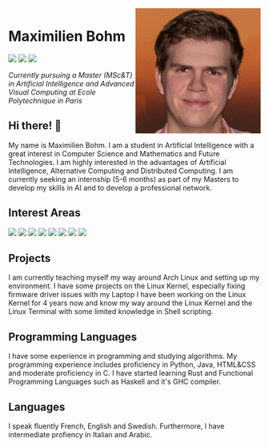 <img align="right" width="250" height="250" src="profile.jpeg">

# Maximilien Bohm 

![](https://img.shields.io/badge/-Physicist-brightgreen) ![](https://img.shields.io/badge/-Mathematician-green) ![](https://img.shields.io/badge/-Linux%20Nerd-green)

*Currently pursuing a Master (MSc&T) in Artificial Intelligence and Advanced Visual Computing at Ecole Polytechnique in Paris*

## Hi there!  👋

My name is Maximilien Bohm. I am a student in Artificial Intelligence with a great interest in Computer Science and Mathematics and Future Technologies.
I am highly interested in the advantages of Artificial Intelligence, Alternative Computing and Distributed Computing.
I am currently seeking an internship (5-6 months) as part of my Masters to develop my skills in AI and to develop a professional network.

## Interest Areas

![](https://img.shields.io/badge/-Artificial%20Intelligence-green) ![](https://img.shields.io/badge/-Aerospace%20Engineering-brightgreen) ![](https://img.shields.io/badge/-Quantum%20Computers-yellowgreen) ![](https://img.shields.io/badge/-Quantum%20Field%20Theory-yellowgreen) ![](https://img.shields.io/badge/-Cosmology-yellow) ![](https://img.shields.io/badge/-Linux-brightgreen) ![](https://img.shields.io/badge/-Embedded%20Systems-green) ![](https://img.shields.io/badge/-IBM%20QX%20Architecture-yellowgreen)

## Projects

I am currently teaching myself my way around Arch Linux and setting up my environment. I have some projects on the Linux Kernel, especially fixing firmware driver issues with my Laptop
I have been working on the Linux Kernel for 4 years now and know my way around the Linux Kernel and the Linux Terminal with some limited knowledge in Shell scripting.

## Programming Languages

I have some experience in programming and studying algorithms.
My programming experience includes proficiency in Python, Java, HTML&CSS and moderate proficiency in C. I have started learning Rust and Functional Programming Languages such as Haskell and it's GHC compiler.

## Languages

I speak fluently French, English and Swedish. Furthermore, I have intermediate profiency in Italian and Arabic.

